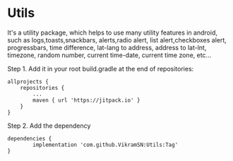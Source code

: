 # Utils
It's a utility package, which helps to use many utility features in android, such as logs,toasts,snackbars, alerts,radio alert, list alert,checkboxes alert, progressbars, time difference, lat-lang to address, address to lat-lnt, timezone, random number, current time-date, current time zone, etc...

Step 1. Add it in your root build.gradle at the end of repositories:

	allprojects {
		repositories {
			...
			maven { url 'https://jitpack.io' }
		}
	}
  
Step 2. Add the dependency

	dependencies {
	        implementation 'com.github.VikramSN:Utils:Tag'
	}
